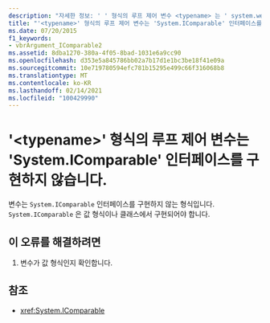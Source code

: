 ```yaml
---
description: "자세한 정보: ' ' 형식의 루프 제어 변수 <typename> 는 ' system.web ' 인터페이스를 구현 하지 않습니다."
title: "'<typename>' 형식의 루프 제어 변수는 'System.IComparable' 인터페이스를 구현하지 않습니다."
ms.date: 07/20/2015
f1_keywords:
- vbrArgument_IComparable2
ms.assetid: 8dba1270-380a-4f05-8bad-1031e6a9cc90
ms.openlocfilehash: d353e5a845786bb02a7b17d1e1bc3be18f41e09a
ms.sourcegitcommit: 10e719780594efc781b15295e499c66f316068b8
ms.translationtype: MT
ms.contentlocale: ko-KR
ms.lasthandoff: 02/14/2021
ms.locfileid: "100429990"
---
```

# <a name="loop-control-variable-of-type-typename-does-not-implement-the-systemicomparable-interface"></a>'\<typename>' 형식의 루프 제어 변수는 'System.IComparable' 인터페이스를 구현하지 않습니다.

변수는 `System.IComparable` 인터페이스를 구현하지 않는 형식입니다. `System.IComparable` 은 값 형식이나 클래스에서 구현되어야 합니다.  
  
## <a name="to-correct-this-error"></a>이 오류를 해결하려면  
  
1. 변수가 값 형식인지 확인합니다.  
  
## <a name="see-also"></a>참조

- <xref:System.IComparable>
